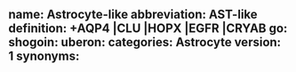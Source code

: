 name: Astrocyte-like
abbreviation: AST-like
definition: +AQP4 |CLU |HOPX |EGFR |CRYAB
go: 
shogoin: 
uberon: 
categories: Astrocyte
version: 1 
synonyms:
---


